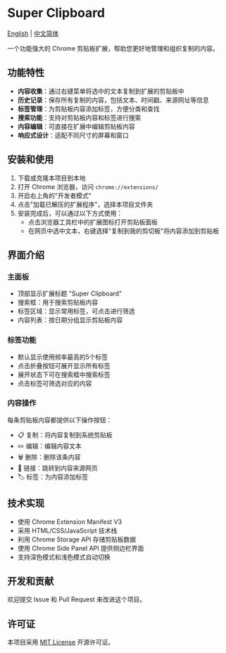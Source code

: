 # Super Clipboard

[English](README.md) | [中文简体](README_CN.md)

一个功能强大的 Chrome 剪贴板扩展，帮助您更好地管理和组织复制的内容。

## 功能特性

- **内容收集**：通过右键菜单将选中的文本复制到扩展的剪贴板中
- **历史记录**：保存所有复制的内容，包括文本、时间戳、来源网址等信息
- **标签管理**：为剪贴板内容添加标签，方便分类和查找
- **搜索功能**：支持对剪贴板内容和标签进行搜索
- **内容编辑**：可直接在扩展中编辑剪贴板内容
- **响应式设计**：适配不同尺寸的屏幕和窗口

## 安装和使用

1. 下载或克隆本项目到本地
2. 打开 Chrome 浏览器，访问 `chrome://extensions/`
3. 开启右上角的"开发者模式"
4. 点击"加载已解压的扩展程序"，选择本项目文件夹
5. 安装完成后，可以通过以下方式使用：
   - 点击浏览器工具栏中的扩展图标打开剪贴板面板
   - 在网页中选中文本，右键选择"复制到我的剪切板"将内容添加到剪贴板

## 界面介绍

### 主面板
- 顶部显示扩展标题 "Super Clipboard"
- 搜索框：用于搜索剪贴板内容
- 标签区域：显示常用标签，可点击进行筛选
- 内容列表：按日期分组显示剪贴板内容

### 标签功能
- 默认显示使用频率最高的5个标签
- 点击折叠按钮可展开显示所有标签
- 展开状态下可在搜索框中搜索标签
- 点击标签可筛选对应的内容

### 内容操作
每条剪贴板内容都提供以下操作按钮：
- 📋 复制：将内容复制到系统剪贴板
- ✏️ 编辑：编辑内容文本
- 🗑️ 删除：删除该条内容
- 🔗 链接：跳转到内容来源网页
- 🏷️ 标签：为内容添加标签

## 技术实现

- 使用 Chrome Extension Manifest V3
- 采用 HTML/CSS/JavaScript 技术栈
- 利用 Chrome Storage API 存储剪贴板数据
- 使用 Chrome Side Panel API 提供侧边栏界面
- 支持深色模式和浅色模式自动切换

## 开发和贡献

欢迎提交 Issue 和 Pull Request 来改进这个项目。

## 许可证

本项目采用 [MIT License](LICENSE) 开源许可证。
